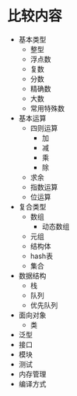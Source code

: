 # 比较内容

* 基本类型
  * 整型
  * 浮点数
  * 复数
  * 分数
  * 精确数
  * 大数
  * 常用特殊数
* 基本运算
  * 四则运算
    * 加
    * 减
    * 乘
    * 除
  * 求余
  * 指数运算
  * 位运算
* 复合类型
  * 数组
    * 动态数组
  * 元组
  * 结构体
  * hash表
  * 集合
* 数据结构
  * 栈
  * 队列
  * 优先队列
* 面向对象
  * 类
* 泛型
* 接口
* 模块
* 测试
* 内存管理
* 编译方式